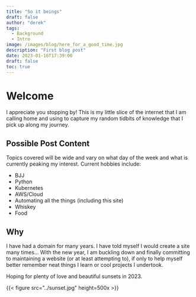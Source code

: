 ```yaml
---
title: "So it beings"
draft: false
author: "derek"
tags:
  - Background
  - Intro
image: /images/blog/here_for_a_good_time.jpg
description: "First blog post"
date: 2023-01-16T17:39:00
draft: false
toc: true
---
```


# Welcome

I appreciate you stopping by! This is my little slice of the internet that I am calling home and using to capture my random tidbits of knowledge that I pick up along my journey. 

## Possible Post Content

Topics covered will be wide and vary on what day of the week and what is currently peaking my interest. Current hobbies include:

* BJJ
* Python
* Kubernetes
* AWS/Cloud
* Automating all the things (including this site)
* Whiskey
* Food

## Why

I have had a domain for many years. I have told myself I would create a site many times... With the new year, I am buckling down and finally committing to maintaining a website (or at least attempting to), if only to help myself better remember neat things I learn or cool projects I undertook.

Hoping for plenty of love and beautiful sunsets in 2023.

{{< figure src="../sunset.jpg" height=500x >}}
